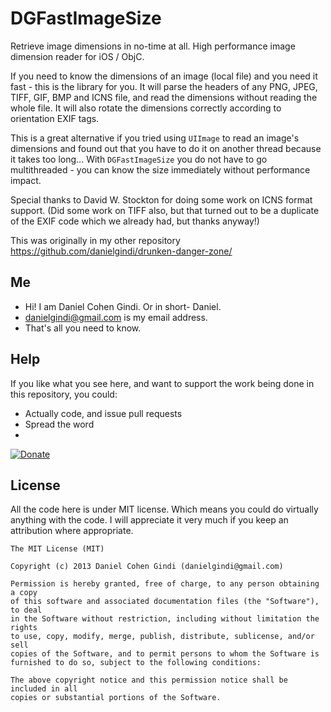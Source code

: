 DGFastImageSize
======================

Retrieve image dimensions in no-time at all. High performance image dimension reader for iOS / ObjC.

If you need to know the dimensions of an image (local file) and you need it fast - this is the library for you.
It will parse the headers of any PNG, JPEG, TIFF, GIF, BMP and ICNS file, and read the dimensions without reading the whole file.
It will also rotate the dimensions correctly according to orientation EXIF tags.

This is a great alternative if you tried using `UIImage` to read an image's dimensions and found out that you have to do it on another thread because it takes too long... With `DGFastImageSize` you do not have to go multithreaded - you can know the size immediately without performance impact.

Special thanks to David W. Stockton for doing some work on ICNS format support. (Did some work on TIFF also, but that turned out to be a duplicate of the EXIF code which we already had, but thanks anyway!)


This was originally in my other repository https://github.com/danielgindi/drunken-danger-zone/


## Me
* Hi! I am Daniel Cohen Gindi. Or in short- Daniel.
* danielgindi@gmail.com is my email address.
* That's all you need to know.

## Help

If you like what you see here, and want to support the work being done in this repository, you could:
* Actually code, and issue pull requests
* Spread the word
* 
[![Donate](https://www.paypalobjects.com/en_US/i/btn/btn_donate_LG.gif)](https://www.paypal.com/cgi-bin/webscr?cmd=_s-xclick&hosted_button_id=CHRDHZE79YTMQ)

## License

All the code here is under MIT license. Which means you could do virtually anything with the code.
I will appreciate it very much if you keep an attribution where appropriate.

    The MIT License (MIT)
    
    Copyright (c) 2013 Daniel Cohen Gindi (danielgindi@gmail.com)
    
    Permission is hereby granted, free of charge, to any person obtaining a copy
    of this software and associated documentation files (the "Software"), to deal
    in the Software without restriction, including without limitation the rights
    to use, copy, modify, merge, publish, distribute, sublicense, and/or sell
    copies of the Software, and to permit persons to whom the Software is
    furnished to do so, subject to the following conditions:
    
    The above copyright notice and this permission notice shall be included in all
    copies or substantial portions of the Software.


